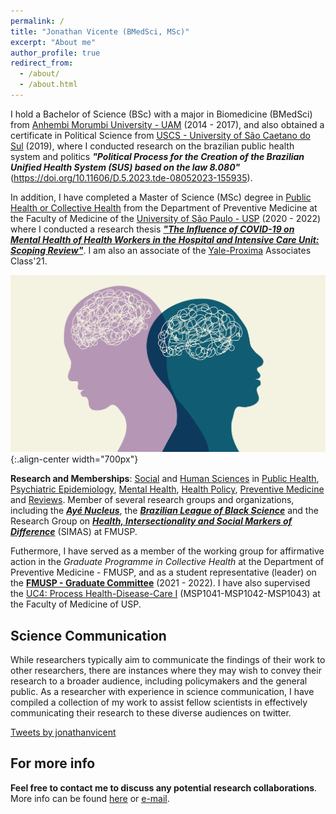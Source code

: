 ```yaml
---
permalink: /
title: "Jonathan Vicente (BMedSci, MSc)"
excerpt: "About me"
author_profile: true
redirect_from: 
  - /about/
  - /about.html
---
```





I hold a Bachelor of Science (BSc) with a major in Biomedicine (BMedSci) from [Anhembi Morumbi University - UAM](http://https://en.wikipedia.org/wiki/Anhembi_Morumbi_University) (2014 - 2017), and also obtained a certificate in Political Science from [USCS - University of São Caetano do Sul](https://en.wikipedia.org/wiki/Municipal_University_of_S%C3%A3o_Caetano_do_Sul) (2019), where I conducted research on the brazilian public health system and politics ***"Political Process for the Creation of the Brazilian Unified Health System (SUS) based on the law 8.080"***(https://doi.org/10.11606/D.5.2023.tde-08052023-155935). 

In addition, I have completed a Master of Science (MSc) degree in [Public Health or Collective Health](https://sites.usp.br/saudecoletivafmusp/) from the Department of Preventive Medicine at the Faculty of Medicine of the [University of São Paulo - USP](https://en.wikipedia.org/wiki/University_of_S%C3%A3o_Paulo) (2020 - 2022) where I conducted a research thesis [***"The Influence of COVID-19 on Mental Health of Health Workers in the Hospital and Intensive Care Unit: Scoping Review"***](https://doi.org/10.11606/D.5.2023.tde-08052023-155935). I am also an associate of the [Yale-Proxima](https://www.iniciativa-proxima.org/) Associates Class'21.

![Illustration of combining vision and language modalities](/images/capa_3.png){:.align-center width="700px"}

**Research and Memberships**: [Social](https://en.wikipedia.org/wiki/Social_science) and [Human Sciences](https://en.wikipedia.org/wiki/Human_science) in [Public Health](https://en.wikipedia.org/wiki/Public_health), [Psychiatric Epidemiology](https://en.wikipedia.org/wiki/Psychiatric_epidemiology), [Mental Health](https://en.wikipedia.org/wiki/Mental_health), [Health Policy](https://en.wikipedia.org/wiki/Health_policy), [Preventive Medicine](https://en.wikipedia.org/wiki/Preventive_healthcare) and [Reviews](https://en.wikipedia.org/wiki/Systematic_review). Member of several research groups and organizations, including the [***Ayé Nucleus***](https://www.instagram.com/nucleoaye/), the [***Brazilian League of Black Science***](https://www.instagram.com/lcpbrasileira/) and the Research Group on [***Health, Intersectionality and Social Markers of Difference***](https://sites.usp.br/simas/) (SIMAS) at FMUSP. 


Futhermore, I have served as a member of the working group for affirmative action in the *Graduate Programme in Collective Health* at the Department of Preventive Medicine - FMUSP, and as a student representative (leader) on the [**FMUSP - Graduate Committee**](https://www.fm.usp.br/posgrad/portal/comissao-de-pos-graduacao) (2021 - 2022). I have also supervised the [UC4: Process Health-Disease-Care I](https://uspdigital.usp.br/jupiterweb/obterDisciplina?nomdis=&sgldis=MSP1041) (MSP1041-MSP1042-MSP1043) at the Faculty of Medicine of USP.

Science Communication
-----
While researchers typically aim to communicate the findings of their work to other researchers, there are instances where they may wish to convey their research to a broader audience, including policymakers and the general public. As a researcher with experience in science communication, I have compiled a collection of my work to assist fellow scientists in effectively communicating their research to these diverse audiences on twitter. 

<a class="twitter-timeline" data-height="500" data-theme="light" href="https://twitter.com/jonathanvicent?ref_src=twsrc%5Etfw">Tweets by jonathanvicent</a> <script async src="https://platform.twitter.com/widgets.js" charset="utf-8"></script>


For more info
------
**Feel free to contact me to discuss any potential research collaborations**. More info can be found [here](https://jonvicente.github.io/files/CV_Jonathan-Vicente.pdf) or [e-mail](mailto:jonathanvice@gmail.com). 

